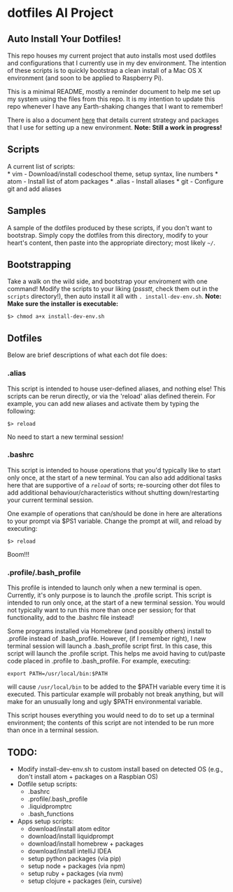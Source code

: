 # dotfiles AI Project

## Auto Install Your Dotfiles!

This repo houses my current project that auto installs most used dotfiles and
configurations that I currently use in my dev environment. The intention of
these scripts is to quickly bootstrap a clean install of a Mac OS X environment
(and soon to be applied to Raspberry Pi).

This is a minimal README, mostly a reminder document to help me set up my
system using the files from this repo. It is my intention to update this repo
whenever I have any Earth-shaking changes that I want to remember!  

There is also a document [here](NewEnvSetup.md) that details current strategy
and packages that I use for setting up a new environment.
**Note: Still a work in progress!**

## Scripts
A current list of scripts:  
	* vim - Download/install codeschool theme, setup syntax, line numbers
	* atom - Install list of atom packages
	* .alias - Install aliases
	* git - Configure git and add aliases

## Samples
A sample of the dotfiles produced by these scripts, if you don't want to
bootstrap. Simply copy the dotfiles from this directory, modify to your heart's
content, then paste into the appropriate directory; most likely `~/`.

## Bootstrapping
Take a walk on the wild side, and bootstrap your enviroment with one command!
Modify the scripts to your liking (*pssstt*, check them out in the `scripts`
directory!), then auto install it all with `. install-dev-env.sh`. **Note:
Make sure the installer is executable:**

`$> chmod a+x install-dev-env.sh`


## Dotfiles
Below are brief descriptions of what each dot file does:  

### .alias
This script is intended to house user-defined aliases, and nothing else!
This scripts can be rerun directly, or via the 'reload' alias defined therein.
For example, you can add new aliases and activate them by typing the following:

`$> reload`

No need to start a new terminal session!

### .bashrc
This script is intended to house operations that you'd typically like to start
only once, at the start of a new terminal. You can also add additional tasks
here that are supportive of a *`reload`* of sorts; re-sourcing other dot files
to add additional behaviour/characteristics without shutting down/restarting
your current terminal session.  

One example of operations that can/should be done in here are alterations to
your prompt via $PS1 variable. Change the prompt at will, and reload by
executing:

`$> reload`

Boom!!!

### .profile/.bash_profile
This profile is intended to launch only when a new terminal is open. Currently,
it's only purpose is to launch the .profile script. This script is intended to
run only once, at the start of a new terminal session. You would not typically
want to run this more than once per session; for that functionality, add to the
.bashrc file instead!

Some programs installed via Homebrew (and possibly others) install to .profile
instead of .bash_profile. However, (if I remember right), I new terminal
session will launch a .bash_profile script first. In this case, this script
will launch the .profile script. This helps me avoid having to cut/paste code
placed in .profile to .bash_profile. For example, executing:

`export PATH=/usr/local/bin:$PATH`

will cause `/usr/local/bin` to be added to the $PATH variable every time it is
executed. This particular example will probably not break anything, but will
make for an unusually long and ugly $PATH environmental variable.

This script houses everything you would need to do to set up a terminal
environment; the contents of this script are not intended to be run more than
once in a terminal session.

## TODO:
* Modify install-dev-env.sh to custom install based on detected OS (e.g., don't
install atom + packages on a Raspbian OS)
* Dotfile setup scripts:
	- .bashrc
	- .profile/.bash_profile
	- .liquidpromptrc
	- .bash_functions
* Apps setup scripts:
	- download/install atom editor
	- download/install liquidprompt
	- download/install homebrew + packages
	- download/install intelliJ IDEA
	- setup python packages (via pip)
	- setup node + packages (via npm)
	- setup ruby + packages (via nvm)
	- setup clojure + packages (lein, cursive)
